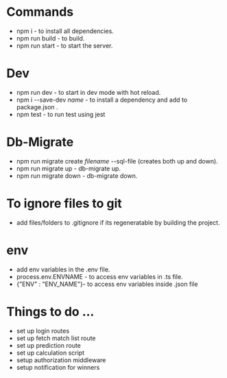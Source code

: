 # Commands

- npm i - to install all dependencies.
- npm run build - to build.
- npm run start - to start the server.

# Dev

- npm run dev - to start in dev mode with hot reload.
- npm i --save-dev _name_ - to install a dependency and add to package.json .
- npm test - to run test using jest

# Db-Migrate

- npm run migrate create _filename_ --sql-file (creates both up and down).
- npm run migrate up - db-migrate up.
- npm run migrate down - db-migrate down.

# To ignore files to git

- add files/folders to .gitignore if its regeneratable by building the project.

# env

- add env variables in the .env file.
- process.env.ENVNAME - to access env variables in .ts file.
- {"ENV" : "ENV_NAME"}- to access env variables inside .json file

# Things to do ...

- set up login routes
- set up fetch match list route
- set up prediction route
- set up calculation script
- setup authorization middleware
- setup notification for winners
